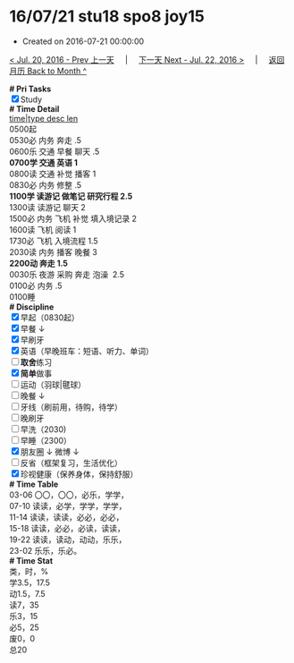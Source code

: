# 16/07/21 stu18 spo8 joy15

- Created on 2016-07-21 00:00:00

[< Jul. 20, 2016 - Prev 上一天](/lifelogs/2016/07/d20.md) &nbsp; &nbsp; | &nbsp; &nbsp; [下一天 Next - Jul. 22, 2016 >](/lifelogs/2016/07/d22.md) &nbsp; &nbsp; |  &nbsp; &nbsp; [返回月历 Back to Month ^](/lifelogs/2016/07/index.md)
<br/><div><b># Pri Tasks</b></div><div><input checked="true" type="checkbox"/>Study</div><div><b># Time Detail</b></div><div><u>time|type desc len</u></div><div>0500起</div><div>0530必 内务 奔走 .5</div><div>0600乐 交通 早餐 聊天 .5</div><div><b>0700学 交通 英语 1</b></div><div>0800读 交通 补觉 播客 1</div><div>0830必 内务 修整 .5</div><div><b>1100学 读游记 做笔记 研究行程 2.5</b></div><div>1300读 读游记 聊天 2</div><div>1500必 内务 飞机 补觉 填入境记录 2</div><div>1600读 飞机 阅读 1</div><div>1730必 飞机 入境流程 1.5</div><div>2030读 内务 播客 晚餐 3</div><div><b>2200动 奔走 1.5</b></div><div>0030乐 夜游 采购 奔走 泡澡  2.5</div><div>0100必 内务 .5</div><div>0100睡</div><div><b># Discipline</b></div><div><input checked="true" type="checkbox"/>早起（0830起）</div><div><input checked="true" type="checkbox"/>早餐 ↓</div><div><input checked="true" type="checkbox"/>早刷牙</div><div><input checked="true" type="checkbox"/>英语（早晚班车：短语、听力、单词）</div><div><input type="checkbox"/><b>取舍</b>练习</div><div><input checked="true" type="checkbox"/><b>简单</b>做事</div><div><input type="checkbox"/>运动（羽球|毽球）</div><div><input type="checkbox"/>晚餐 ↓</div><div><input type="checkbox"/>牙线（刷前用，待购，待学）</div><div><input type="checkbox"/>晚刷牙</div><div><input type="checkbox"/>早洗（2030)</div><div><input type="checkbox"/>早睡（2300）</div><div><input checked="true" type="checkbox"/>朋友圈 ↓ 微博 ↓</div><div><input type="checkbox"/>反省（框架复习，生活优化）</div><div><input checked="true" type="checkbox"/>珍视健康（保养身体，保持舒服）</div><div><b># Time Table</b></div><div>03-06 〇〇，〇〇，必乐，学学，</div><div>07-10 读读，必学，学学，学学，</div><div>11-14 读读，读读，必必，必必，</div><div>15-18 读读，必必，必读，读读，</div><div>19-22 读读，读动，动动，乐乐，</div><div>23-02 乐乐，乐必。</div><div><b># Time Stat</b></div><div>类，时，%</div><div>学3.5，17.5</div><div>动1.5，7.5</div><div>读7，35</div><div>乐3，15</div><div>必5，25</div><div>废0，0</div><div>总20</div>

